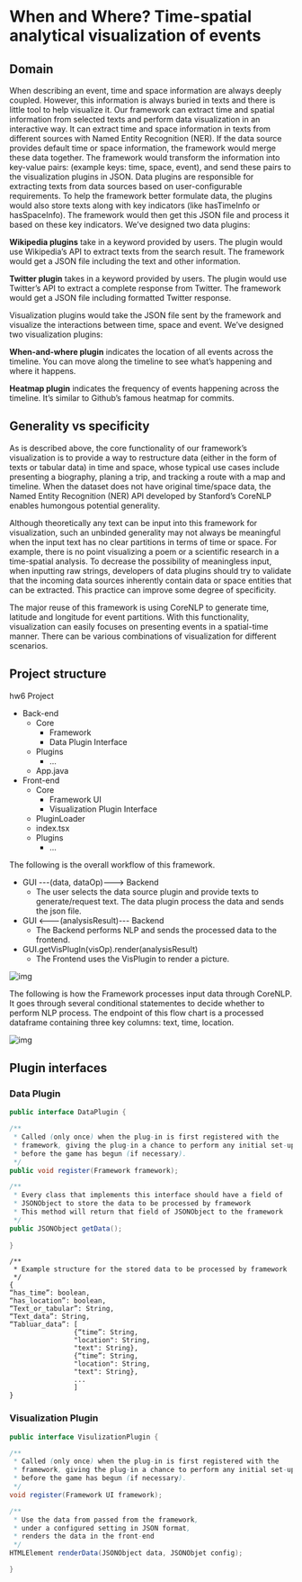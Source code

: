# **When and Where? Time-spatial analytical visualization of events** 

## Domain
When describing an event, time and space information are always deeply coupled. However, this information is always buried in texts and there is little tool to help visualize it. Our framework can extract time and spatial information from selected texts and perform data visualization in an interactive way. It can extract time and space information in texts from different sources with Named Entity Recognition (NER). If the data source provides default time or space information, the framework would merge these data together. The framework would transform the information into key-value pairs: (example keys: time, space, event), and send these pairs to the visualization plugins in JSON. 
Data plugins are responsible for extracting texts from data sources based on user-configurable requirements. To help the framework better formulate data, the plugins would also store texts along with key indicators (like hasTimeInfo or hasSpaceInfo). The framework would then get this JSON file and process it based on these key indicators. We’ve designed two data plugins:

**Wikipedia plugins** take in a keyword provided by users. The plugin would use Wikipedia’s API to extract texts from the search result. The framework would get a JSON file including the text and other information. 

**Twitter plugin** takes in a keyword provided by users. The plugin would use Twitter’s API to extract a complete response from Twitter. The framework would get a JSON file including formatted Twitter response. 

Visualization plugins would take the JSON file sent by the framework and visualize the interactions between time, space and event. We’ve designed two visualization plugins:

**When-and-where plugin** indicates the location of all events across the timeline. You can move along the timeline to see what’s happening and where it happens. 

**Heatmap plugin** indicates the frequency of events happening across the timeline. It’s similar to Github’s famous heatmap for commits. 

## Generality vs specificity

As is described above, the core functionality of our framework’s visualization is to provide a way to restructure data (either in the form of texts or tabular data) in time and space, whose typical use cases include presenting a biography, planing a trip, and tracking a route with a map and timeline. When the dataset does not have original time/space data, the Named Entity Recognition (NER) API developed by Stanford’s CoreNLP enables humongous potential generality.

Although theoretically any text can be input into this framework for visualization, such an unbinded generality may not always be meaningful when the input text has no clear partitions in terms of time or space. For example, there is no point visualizing a poem or a scientific research in a time-spatial analysis. To decrease the possibility of meaningless input, when inputting raw strings, developers of data plugins should try to validate that the incoming data sources inherently contain data or space entities that can be extracted. This practice can improve some degree of specificity. 

The major reuse of this framework is using CoreNLP to generate time, latitude and longitude for event partitions. With this functionality, visualization can easily focuses on presenting events in a spatial-time manner. There can be various combinations of visualization for different scenarios.

## Project structure

hw6 Project  

- Back-end
  - Core	
    - Framework	
    - Data Plugin Interface  
  - Plugins	
    - …    
  - App.java  
- Front-end    
  - Core    	
    - Framework UI	
    - Visualization Plugin Interface    
  - PluginLoader    
  - index.tsx    
  - Plugins      
    - …

The following is the overall workflow of this framework.

- GUI ---(data, dataOp)---> Backend
	- The user selects the data source plugin and provide texts to generate/request text. The data plugin process the data and sends the json file.	
- GUI <---(analysisResult)--- Backend
	- The Backend performs NLP and sends the processed data to the frontend.
- GUI.getVisPlugIn(visOp).render(analysisResult)
	- The Frontend uses the VisPlugin to render a picture.

![img](https://lh4.googleusercontent.com/hzSrE4ln6sk9CKi7ZkQhsI_eQ5KEnSLFuzoSup9pTVzNI5aT639FZkpk7raF89QAnADkiTV7so7iFZ2HIBCv0SRDruHiSpj45U3dnNsW-1eS4Nz3PLymZ71KsQiXJmsFRJisC6HaHhpR2NeOkBNTL8Ss01vPhB3496Wb_mv0T0sptG6uVwbDyI84jT0YAw)

The following is how the Framework processes input data through CoreNLP. It goes through several conditional statementes to decide whether to perform NLP process. The endpoint of this flow chart is a processed dataframe containing three key columns: text, time, location.

![img](https://lh5.googleusercontent.com/9uALSFxd-NKJYBZYKKgj18_51XdyCmQkJgE4grJ3_007u6Jqxr-_GLxBQ1cqsg-4npt_MGTLoQ4uh9OtM-XHfQAef8j8-rQj0kj0yIWoFARI2QCbIj55fDlo59RR-K-NUACiYaiYLhxMPoUPdVLG9VHU0582GvltmIh0GiVx1S8Ux-S98ei2B_jAzqZu2w)

## Plugin interfaces

### Data Plugin

```java
public interface DataPlugin {

/**
 * Called (only once) when the plug-in is first registered with the
 * framework, giving the plug-in a chance to perform any initial set-up
 * before the game has begun (if necessary).
 */
public void register(Framework framework);

/**
 * Every class that implements this interface should have a field of 
 * JSONObject to store the data to be processed by framework
 * This method will return that field of JSONObject to the framework
 */
public JSONObject getData();
    
}
```

```
/**
 * Example structure for the stored data to be processed by framework
 */
{
“has_time”: boolean,
“has_location”: boolean,
“Text_or_tabular”: String,
“Text_data”: String,
“Tabluar_data”: [
				{“time”: String, 
				"location": String, 
				"text": String},
				{“time”: String, 
				"location": String, 
				"text": String},
				...
				]
}

```

### Visualization Plugin

```java
public interface VisulizationPlugin {

/**
 * Called (only once) when the plug-in is first registered with the
 * framework, giving the plug-in a chance to perform any initial set-up
 * before the game has begun (if necessary).
 */
void register(Framework UI framework);

/**
 * Use the data from passed from the framework,
 * under a configured setting in JSON format,
 * renders the data in the front-end
 */
HTMLElement renderData(JSONObject data, JSONObjet config);

}
```

